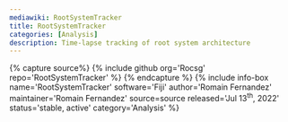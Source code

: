 ```yaml
---
mediawiki: RootSystemTracker
title: RootSystemTracker
categories: [Analysis]
description: Time-lapse tracking of root system architecture
---
```



{% capture source%}
{% include github org='Rocsg' repo='RootSystemTracker' %}
{% endcapture %}
{% include info-box name='RootSystemTracker' software='Fiji' author='Romain Fernandez' maintainer='Romain Fernandez' source=source released='Jul 13<sup>th</sup>, 2022' status='stable, active' category='Analysis' %}




